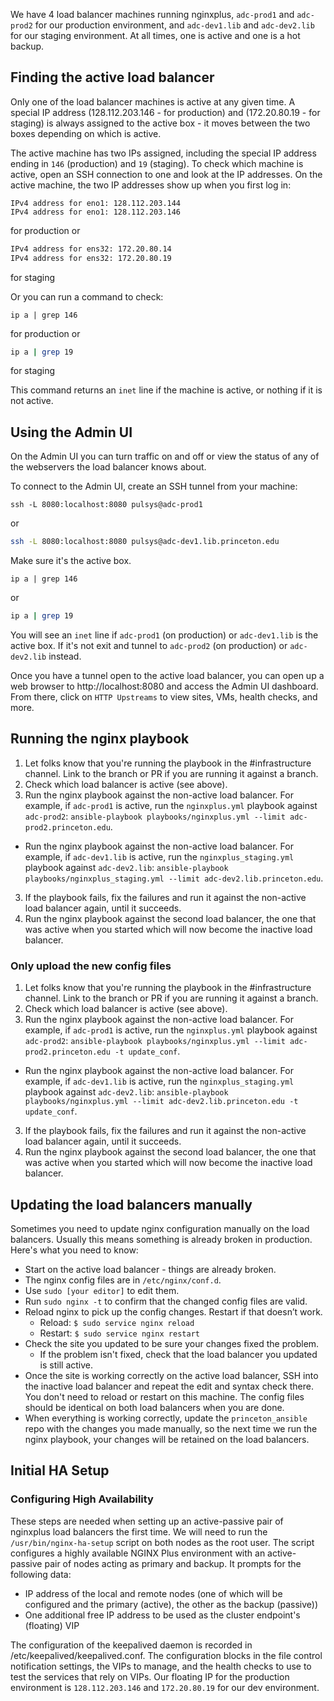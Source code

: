We have 4 load balancer machines running nginxplus, `adc-prod1` and `adc-prod2` for our production environment, and `adc-dev1.lib` and `adc-dev2.lib` for our staging environment. At all times, one is active and one is a hot backup.

## Finding the active load balancer

Only one of the load balancer machines is active at any given time. A special IP address (128.112.203.146 - for production) and (172.20.80.19 - for staging) is always assigned to the active box - it moves between the two boxes depending on which is active.

The active machine has two IPs assigned, including the special IP address ending in `146` (production) and `19` (staging). To check which machine is active, open an SSH connection to one and look at the IP addresses. On the active machine, the two IP addresses show up when you first log in:

```
IPv4 address for eno1: 128.112.203.144
IPv4 address for eno1: 128.112.203.146
```

for production or

```bash
IPv4 address for ens32: 172.20.80.14
IPv4 address for ens32: 172.20.80.19

```
for staging

Or you can run a command to check:

```
ip a | grep 146
```

for production or

```bash
ip a | grep 19
```

for staging

This command returns an `inet` line if the machine is active, or nothing if it is not active.

## Using the Admin UI

On the Admin UI you can turn traffic on and off or view the status of any of the webservers the load balancer knows about.

To connect to the Admin UI, create an SSH tunnel from your machine:
```
ssh -L 8080:localhost:8080 pulsys@adc-prod1
```

or

```bash
ssh -L 8080:localhost:8080 pulsys@adc-dev1.lib.princeton.edu
```

Make sure it's the active box.
```
ip a | grep 146
```

or

```bash
ip a | grep 19
```

You will see an `inet` line if `adc-prod1` (on production) or `adc-dev1.lib` is the active box. If it's not exit and tunnel to `adc-prod2` (on production) or `adc-dev2.lib` instead.

Once you have a tunnel open to the active load balancer, you can open up a web browser to http://localhost:8080 and access the Admin UI dashboard. From there, click on `HTTP Upstreams` to view sites, VMs, health checks, and more.

## Running the nginx playbook

1. Let folks know that you're running the playbook in the #infrastructure channel. Link to the branch or PR if you are running it against a branch.
1. Check which load balancer is active (see above).
2. Run the nginx playbook against the non-active load balancer. For example, if `adc-prod1` is active, run the `nginxplus.yml` playbook against `adc-prod2`: `ansible-playbook playbooks/nginxplus.yml --limit adc-prod2.princeton.edu`.
  * Run the nginx playbook against the non-active load balancer. For example, if `adc-dev1.lib` is active, run the `nginxplus_staging.yml` playbook against `adc-dev2.lib`: `ansible-playbook playbooks/nginxplus_staging.yml --limit adc-dev2.lib.princeton.edu`.
3. If the playbook fails, fix the failures and run it against the non-active load balancer again, until it succeeds. 
4. Run the nginx playbook against the second load balancer, the one that was active when you started which will now become the inactive load balancer.

### Only upload the new config files
1. Let folks know that you're running the playbook in the #infrastructure channel. Link to the branch or PR if you are running it against a branch.
1. Check which load balancer is active (see above).
2. Run the nginx playbook against the non-active load balancer. For example, if `adc-prod1` is active, run the `nginxplus.yml` playbook against `adc-prod2`: `ansible-playbook playbooks/nginxplus.yml --limit adc-prod2.princeton.edu -t update_conf`.
  * Run the nginx playbook against the non-active load balancer. For example, if `adc-dev1.lib` is active, run the `nginxplus_staging.yml` playbook against `adc-dev2.lib`: `ansible-playbook playbooks/nginxplus.yml --limit adc-dev2.lib.princeton.edu -t update_conf`.
3. If the playbook fails, fix the failures and run it against the non-active load balancer again, until it succeeds.
4. Run the nginx playbook against the second load balancer, the one that was active when you started which will now become the inactive load balancer.


## Updating the load balancers manually

Sometimes you need to update nginx configuration manually on the load balancers. Usually this means something is already broken in production. Here's what you need to know:

- Start on the active load balancer - things are already broken.
- The nginx config files are in `/etc/nginx/conf.d`.
- Use `sudo [your editor]` to edit them.
- Run `sudo nginx -t` to confirm that the changed config files are valid.
- Reload nginx to pick up the config changes. Restart if that doesn’t work.
  - Reload: `$ sudo service nginx reload`
  - Restart: `$ sudo service nginx restart`
- Check the site you updated to be sure your changes fixed the problem.
  - If the problem isn't fixed, check that the load balancer you updated is still active.
- Once the site is working correctly on the active load balancer, SSH into the inactive load balancer and repeat the edit and syntax check there. You don't need to reload or restart on this machine. The config files should be identical on both load balancers when you are done.
- When everything is working correctly, update the `princeton_ansible` repo with the changes you made manually, so the next time we run the nginx playbook, your changes will be retained on the load balancers.

## Initial HA Setup

### Configuring High Availability 

These steps are needed when setting up an active-passive pair of nginxplus load balancers the first time. We will need to run the `/usr/bin/nginx-ha-setup` script on both nodes as the root user. The script configures a highly available NGINX Plus environment with an active-passive pair of nodes acting as primary and backup. It prompts for the following data:

- IP address of the local and remote nodes (one of which will be configured and the primary (active), the other as the backup (passive))
- One additional free IP address to be used as the cluster endpoint's (floating) VIP

The configuration of the keepalived daemon is recorded in /etc/keepalived/keepalived.conf. The configuration blocks in the file control notification settings, the VIPs to manage, and the health checks to use to test the services that rely on VIPs. Our floating IP for the production environment is `128.112.203.146` and `172.20.80.19` for our dev environment.
